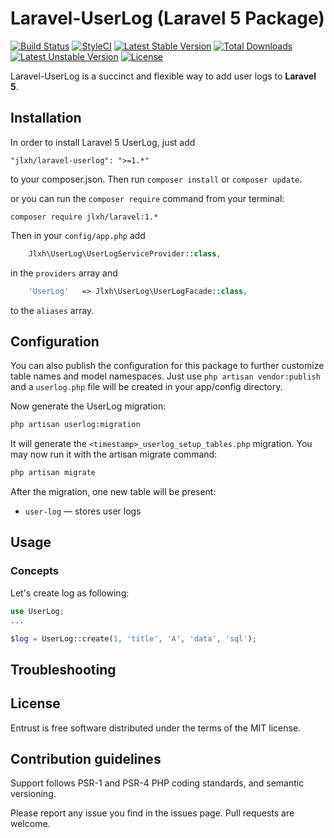 # Laravel-UserLog (Laravel 5 Package)

[![Build Status](https://travis-ci.org/jlxh/laravel-userlog.svg)](https://travis-ci.org/jlxh/laravel-userlog)
[![StyleCI](https://styleci.io/repos/64642027/shield?style=flat)](https://styleci.io/repos/64642027)
[![Latest Stable Version](https://poser.pugx.org/jlxh/laravel-userlog/v/stable)](https://packagist.org/packages/jlxh/laravel-userlog)
[![Total Downloads](https://poser.pugx.org/jlxh/laravel-userlog/downloads)](https://packagist.org/packages/jlxh/laravel-userlog)
[![Latest Unstable Version](https://poser.pugx.org/jlxh/laravel-userlog/v/unstable)](https://packagist.org/packages/jlxh/laravel-userlog)
[![License](https://poser.pugx.org/jlxh/laravel-userlog/license)](https://packagist.org/packages/jlxh/laravel-userlog)

Laravel-UserLog is a succinct and flexible way to add user logs to **Laravel 5**.

## Installation

In order to install Laravel 5 UserLog, just add

    "jlxh/laravel-userlog": ">=1.*"

to your composer.json. Then run `composer install` or `composer update`.

or you can run the `composer require` command from your terminal:

    composer require jlxh/laravel:1.*

Then in your `config/app.php` add
```php
    Jlxh\UserLog\UserLogServiceProvider::class,
```
in the `providers` array and
```php
    'UserLog'   => Jlxh\UserLog\UserLogFacade::class,
```
to the `aliases` array.


## Configuration

You can also publish the configuration for this package to further customize table names and model namespaces.
Just use `php artisan vendor:publish` and a `userlog.php` file will be created in your app/config directory.

Now generate the UserLog migration:

```bash
php artisan userlog:migration
```

It will generate the `<timestamp>_userlog_setup_tables.php` migration.
You may now run it with the artisan migrate command:

```bash
php artisan migrate
```

After the migration, one new table will be present:
- `user-log` &mdash; stores user logs

## Usage

### Concepts
Let's create log as following:

```php
use UserLog;
...

$log = UserLog::create(1, 'title', 'A', 'data', 'sql');
```

## Troubleshooting

## License

Entrust is free software distributed under the terms of the MIT license.

## Contribution guidelines

Support follows PSR-1 and PSR-4 PHP coding standards, and semantic versioning.

Please report any issue you find in the issues page.
Pull requests are welcome.

